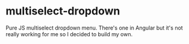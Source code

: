 # multiselect-dropdown
Pure JS multiselect dropdown menu. There's one in Angular but it's not really working for me so I decided to build my own.
